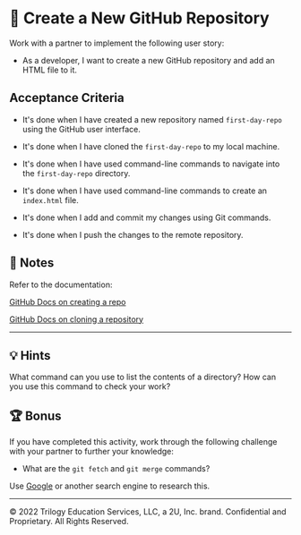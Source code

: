 # 📖 Create a New GitHub Repository

Work with a partner to implement the following user story:

* As a developer, I want to create a new GitHub repository and add an HTML file to it.  

## Acceptance Criteria

* It's done when I have created a new repository named `first-day-repo` using the GitHub user interface.

* It's done when I have cloned the `first-day-repo` to my local machine.

* It's done when I have used command-line commands to navigate into the `first-day-repo` directory.

* It's done when I have used command-line commands to create an `index.html` file.

* It's done when I add and commit my changes using Git commands.

* It's done when I push the changes to the remote repository. 

## 📝 Notes

Refer to the documentation: 

[GitHub Docs on creating a repo](https://docs.github.com/en/github/getting-started-with-github/create-a-repo)

[GitHub Docs on cloning a repository](https://docs.github.com/en/github/creating-cloning-and-archiving-repositories/cloning-a-repository)

---

## 💡 Hints

What command can you use to list the contents of a directory? How can you use this command to check your work?

## 🏆 Bonus

If you have completed this activity, work through the following challenge with your partner to further your knowledge:

* What are the `git fetch` and `git merge` commands? 

Use [Google](https://www.google.com) or another search engine to research this.

---
© 2022 Trilogy Education Services, LLC, a 2U, Inc. brand. Confidential and Proprietary. All Rights Reserved.

